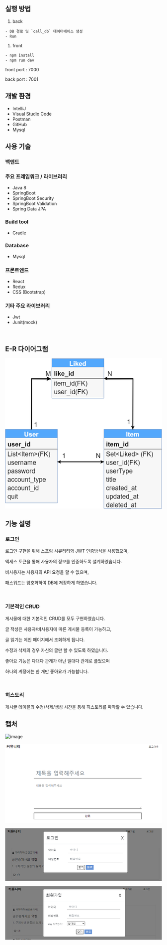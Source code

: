 ## 실행 방법

1. back
```
- DB 경로 및 `call_db` 데이터베이스 생성
- Run
```

1. front
```
- npm install
- npm run dev
```

front port : 7000

back port : 7001


## **개발 환경**

- IntelliJ
- Visual Studio Code
- Postman
- GitHub
- Mysql

## **사용 기술**

### **백엔드**

### **주요 프레임워크 / 라이브러리**

- Java 8
- SpringBoot
- SpringBoot Security
- SpringBoot Validation
- Spring Data JPA

### **Build tool**

- Gradle

### **Database**

- Mysql

### **프론트엔드**

- React
- Redux
- CSS (Bootstrap)

### **기타 주요 라이브러리**

- Jwt
- Junit(mock)

<br />

## ****E-R 다이어그램****

![image](https://github.com/coorr/Algorithm/blob/main/img/baslab/baslab_erd.png)

## 기능 설명

### 로그인

로그인 구현을 위해 스프링 시큐리티와 JWT 인증방식을 사용했으며,

액세스 토큰을 통해 사용자의 정보를 인증하도록 설계하였습니다.

비사용자는 사용자의 API 요청을 할 수 없으며,

패스워드는 암호화하여  DB에 저장하게 하였습니다.

<br />

### 기본적인 CRUD

게시물에 대한 기본적인 CRUD를 모두 구현하였습니다.

글 작성은 사용자/비사용자에 따른 게시물 등록이 가능하고,

글 읽기는 메인 페이지에서 조회하게 됩니다.

수정과 삭제의 경우 자신의 글만 할 수 있도록 하였습니다.

좋아요 기능은 다대다 관계가 아닌 일대다 관계로 풀었으며

하나의 계정에는 한 개만 좋아요가 가능합니다.

<br />

### 히스토리

게시글 테이블의 수정/삭제/생성 시간을 통해 히스토리를 파악할 수 있습니다.

## 캡처
![image](https://github.com/coorr/Algorithm/blob/main/img/baslab/baslab_main.png)

![image](https://github.com/coorr/Algorithm/blob/main/img/baslab/baslab_write.png)

![image](https://github.com/coorr/Algorithm/blob/main/img/baslab/baslab_login.png)

![image](https://github.com/coorr/Algorithm/blob/main/img/baslab/baslab_sign.png)